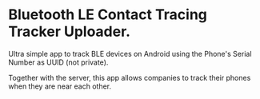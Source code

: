 # Bluetooth LE Contact Tracing Tracker Uploader. 

Ultra simple app to track BLE devices on Android using the Phone's Serial Number as UUID (not private). 

Together with the server, this app allows companies to track their phones when they are near each other. 
